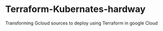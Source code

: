# Terraform-Kubernates-hardway
Transforming Gcloud sources to deploy using Terraform in google Cloud
